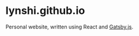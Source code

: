 # lynshi.github.io
Personal website, written using React and [Gatsby.js](https://www.gatsbyjs.org/).